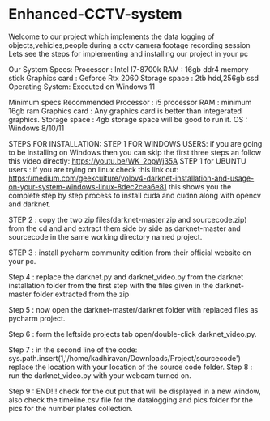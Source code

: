 # Enhanced-CCTV-system
Welcome to our project which implements the data logging of objects,vehicles,people during a cctv camera footage recording session
Lets see the steps for implementing and installing our project in your pc

Our System Specs:
	Processor	: Intel I7-8700k
	RAM	 	: 16gb ddr4 memory stick
	Graphics card	: Geforce Rtx 2060
	Storage space   : 2tb hdd,256gb ssd
	Operating System: Executed on Windows 11

Minimum specs Recommended
	Processor	: i5 processor
	RAM	 	: minimum 16gb ram
	Graphics card	: Any graphics card is better than integerated graphics.
	Storage space 	: 4gb storage space will be good to run it.
	OS		: Windows 8/10/11

STEPS FOR INSTALLATION:
STEP 1 FOR WINDOWS USERS: if you are going to be installing on Windows then you can skip the first three steps an follow this video directly:
		https://youtu.be/WK_2bpWj35A
STEP 1 for UBUNTU users : if you are trying on linux check this link out:
		https://medium.com/geekculture/yolov4-darknet-installation-and-usage-on-your-system-windows-linux-8dec2cea6e81
		this shows you the complete step by step process to install cuda and cudnn along with opencv and darknet.

STEP 2 : copy the two zip files(darknet-master.zip and sourcecode.zip) from the cd and and extract them side by side as darknet-master and sourcecode in the same working directory named project.

STEP 3 : install pycharm community edition from their official website on your pc.

Step 4 : replace the darknet.py and darknet_video.py from the darknet installation folder from the first step with the files given in the darknet-master folder extracted from the zip

Step 5 : now open the darknet-master/darknet folder with replaced files as pycharm project.

Step 6 : form the leftside projects tab open/double-click darknet_video.py. 

Step 7 : in the second line of the code:
		sys.path.insert(1,'/home/kadhiravan/Downloads/Project/sourcecode')
	replace the location with your location of the source code folder.
Step 8 : run the darknet_video.py with your webcam turned on.

Step 9 : END!!! check for the out put that will be displayed in a new window, also check the timeline.csv file for the datalogging and pics folder for the pics for the number plates collection.
